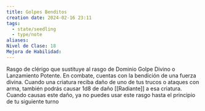 ```yaml
---
title: Golpes Benditos
creation date: 2024-02-16 23:11
tags:
  - state/seedling
  - type/note
aliases: 
Nivel de Clase: 18
Mejora de Habilidad:
---
```

Rasgo de clérigo que sustituye al rasgo de Dominio Golpe Divino o Lanzamiento Potente.
En combate, cuentas con la bendición de una fuerza divina. Cuando una criatura reciba daño de uno de tus trucos o ataques con arma, también podrás causar 1d8 de daño [[Radiante]] a esa criatura.
Cuando causas este daño, ya no puedes usar este rasgo hasta el principio de tu siguiente turno


